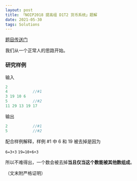 ```yaml
---
layout: post
title: 「NOIP2018 提高组 D1T2 货币系统」题解
date: 2021-05-30
tags: Solutions
---
```

[题目传送门](https://www.luogu.com.cn/problem/P5020)

我们从一个正常人的思路开始。

### 研究样例

输入
```c++
2 
4           //#1
3 19 10 6 
5           //#2
11 29 13 19 17 
```

输出
```c++
2           //#1
5           //#2
```

配合样例解释，样例 #1 中 6 和 19 被去掉是因为

`6=3+3` `19=10+6+3`

所以不难得出，一个数会被去掉**当且仅当这个数能被其他数组成**。

（文末附严格证明）